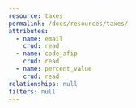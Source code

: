 ```yaml
---
resource: taxes
permalink: /docs/resources/taxes/
attributes:
  - name: email
    crud: read
  - name: code_afip
    crud: read
  - name: percent_value
    crud: read
relationships: null
filters: null
---
```

